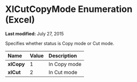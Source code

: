 
# XlCutCopyMode Enumeration (Excel)

 **Last modified:** July 27, 2015

Specifies whether status is Copy mode or Cut mode.


|**Name**|**Value**|**Description**|
|:-----|:-----|:-----|
| **xlCopy**|1|In Copy mode|
| **xlCut**|2|In Cut mode|
